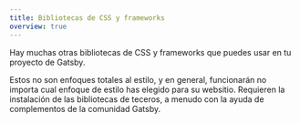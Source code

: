 ```yaml
---
title: Bibliotecas de CSS y frameworks
overview: true
---
```


Hay muchas otras bibliotecas de CSS y frameworks que puedes usar en tu proyecto de Gatsby.

Estos no son enfoques totales al estilo, y en general, funcionarán no importa cual enfoque de estilo has elegido para su websitio. Requieren la instalación de las bibliotecas de teceros, a menudo con la ayuda de complementos de la comunidad Gatsby.

<GuideList slug={props.slug} />
